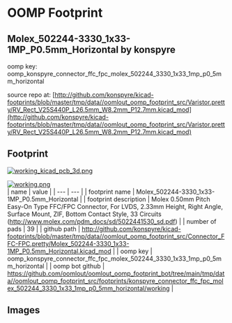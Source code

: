 # OOMP Footprint  
## Molex_502244-3330_1x33-1MP_P0.5mm_Horizontal  by konspyre  
  
oomp key: oomp_konspyre_connector_ffc_fpc_molex_502244_3330_1x33_1mp_p0_5mm_horizontal  
  
source repo at: [http://github.com/konspyre/kicad-footprints/blob/master/tmp/data//oomlout_oomp_footprint_src/Varistor.pretty/RV_Rect_V25S440P_L26.5mm_W8.2mm_P12.7mm.kicad_mod](http://github.com/konspyre/kicad-footprints/blob/master/tmp/data//oomlout_oomp_footprint_src/Varistor.pretty/RV_Rect_V25S440P_L26.5mm_W8.2mm_P12.7mm.kicad_mod)  
## Footprint  
  
[![working_kicad_pcb_3d.png](working_kicad_pcb_3d_600.png)](working_kicad_pcb_3d.png)  
  
[![working.png](working_600.png)](working.png)  
| name | value | 
| --- | --- | 
| footprint name | Molex_502244-3330_1x33-1MP_P0.5mm_Horizontal | 
| footprint description | Molex 0.50mm Pitch Easy-On Type FFC/FPC Connector, For LVDS, 2.33mm Height, Right Angle, Surface Mount, ZIF, Bottom Contact Style, 33 Circuits (http://www.molex.com/pdm_docs/sd/5022441530_sd.pdf) | 
| number of pads | 39 | 
| github path | http://github.com/konspyre/kicad-footprints/blob/master/tmp/data//oomlout_oomp_footprint_src/Connector_FFC-FPC.pretty/Molex_502244-3330_1x33-1MP_P0.5mm_Horizontal.kicad_mod | 
| oomp key | oomp_konspyre_connector_ffc_fpc_molex_502244_3330_1x33_1mp_p0_5mm_horizontal | 
| oomp bot github | https://github.com/oomlout/oomlout_oomp_footprint_bot/tree/main/tmp/data//oomlout_oomp_footprint_src/footprints/konspyre_connector_ffc_fpc_molex_502244_3330_1x33_1mp_p0_5mm_horizontal/working | 
## Images  
